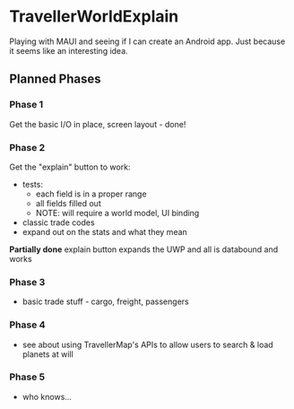 # TravellerWorldExplain

Playing with MAUI and seeing if I can create an Android app. 
Just because it seems like an interesting idea.

## Planned Phases
### Phase 1
Get the basic I/O in place, screen layout - done!
### Phase 2
Get the "explain" button to work:
* tests:
  * each field is in a proper range
  * all fields filled out
  * NOTE: will require a world model, UI binding
* classic trade codes
* expand out on the stats and what they mean

**Partially done** explain button expands the UWP and all is databound and works

### Phase 3
* basic trade stuff - cargo, freight, passengers
### Phase 4
* see about using TravellerMap's APIs to allow users to search & load planets at will
### Phase 5
* who knows...
